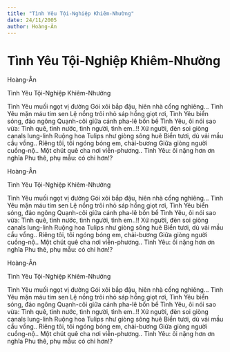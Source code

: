 ```yaml
---
title: "Tình Yêu Tội-Nghiệp Khiêm-Nhường"
date: 24/11/2005
author: Hoàng-Ân
---
```


# Tình Yêu Tội-Nghiệp Khiêm-Nhường

Hoàng-Ân

Tình Yêu Tội-Nghiệp Khiêm-Nhường

Tình Yêu muối ngọt vị đường
Gói xôi bắp đậu, hiên nhà cổng nghiêng...
Tình Yêu mặn máu tim sen
Lệ nồng trôi nhỏ sáp hồng giọt rơi,
Tình Yêu biển sóng, đảo ngông
Quạnh-côi giữa cánh pha-lê bốn bề
Tình Yêu, ôi nói sao vừa:
Tình quê, tình nước, tình người, tình em..!!
Xứ người, đèn soi giòng canals lung-linh
Ruộng hoa Tulips như giòng sông huê
Biển tươi, dù vải mầu cầu vồng..
Riêng tôi, tôi ngóng bóng em, chải-bương
Giữa giòng người cuồng-nộ..
Một chút quê cha nơi viễn-phương..
Tình Yêu: ôi nặng hơn ơn nghĩa
Phu thê, phụ mẫu: có chi hơn!?

Hoàng-Ân

Tình Yêu Tội-Nghiệp Khiêm-Nhường

Tình Yêu muối ngọt vị đường
Gói xôi bắp đậu, hiên nhà cổng nghiêng...
Tình Yêu mặn máu tim sen
Lệ nồng trôi nhỏ sáp hồng giọt rơi,
Tình Yêu biển sóng, đảo ngông
Quạnh-côi giữa cánh pha-lê bốn bề
Tình Yêu, ôi nói sao vừa:
Tình quê, tình nước, tình người, tình em..!!
Xứ người, đèn soi giòng canals lung-linh
Ruộng hoa Tulips như giòng sông huê
Biển tươi, dù vải mầu cầu vồng..
Riêng tôi, tôi ngóng bóng em, chải-bương
Giữa giòng người cuồng-nộ..
Một chút quê cha nơi viễn-phương..
Tình Yêu: ôi nặng hơn ơn nghĩa
Phu thê, phụ mẫu: có chi hơn!?

Hoàng-Ân

Tình Yêu Tội-Nghiệp Khiêm-Nhường

Tình Yêu muối ngọt vị đường
Gói xôi bắp đậu, hiên nhà cổng nghiêng...
Tình Yêu mặn máu tim sen
Lệ nồng trôi nhỏ sáp hồng giọt rơi,
Tình Yêu biển sóng, đảo ngông
Quạnh-côi giữa cánh pha-lê bốn bề
Tình Yêu, ôi nói sao vừa:
Tình quê, tình nước, tình người, tình em..!!
Xứ người, đèn soi giòng canals lung-linh
Ruộng hoa Tulips như giòng sông huê
Biển tươi, dù vải mầu cầu vồng..
Riêng tôi, tôi ngóng bóng em, chải-bương
Giữa giòng người cuồng-nộ..
Một chút quê cha nơi viễn-phương..
Tình Yêu: ôi nặng hơn ơn nghĩa
Phu thê, phụ mẫu: có chi hơn!?
